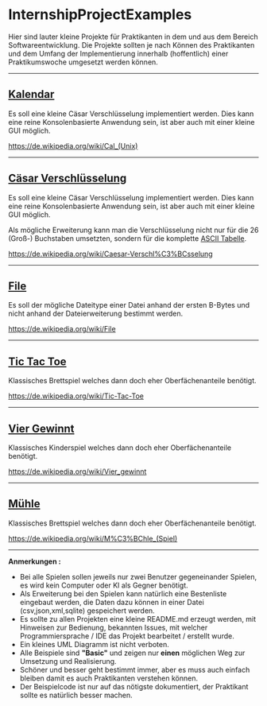 # InternshipProjectExamples

Hier sind lauter kleine Projekte für Praktikanten in dem und aus dem Bereich Softwareentwicklung. Die Projekte sollten je nach Können des Praktikanten und dem Umfang der Implementierung innerhalb (hoffentlich) einer Praktikumswoche umgesetzt werden können.

---

## [Kalendar](./Calendar)

Es soll eine kleine Cäsar Verschlüsselung implementiert werden. Dies kann eine reine Konsolenbasierte Anwendung sein, ist aber auch mit einer kleine GUI möglich.

https://de.wikipedia.org/wiki/Cal_(Unix)

---

## [Cäsar Verschlüsselung](./CaesarCipher)

Es soll eine kleine Cäsar Verschlüsselung implementiert werden. Dies kann eine reine Konsolenbasierte Anwendung sein, ist aber auch mit einer kleine GUI möglich.

Als mögliche Erweiterung kann man die Verschlüsselung nicht nur für die 26 (Groß-) Buchstaben umsetzten, sondern für die komplette [ASCII Tabelle](https://de.wikipedia.org/wiki/American_Standard_Code_for_Information_Interchange#ASCII-Tabelle).

https://de.wikipedia.org/wiki/Caesar-Verschl%C3%BCsselung

---

## [File](./File)

Es soll der mögliche Dateitype einer Datei anhand der ersten B-Bytes und nicht anhand der
Dateierweiterung bestimmt werden.

https://de.wikipedia.org/wiki/File

---

## [Tic Tac Toe](./TicTacToe)

Klassisches Brettspiel welches dann doch eher Oberfächenanteile benötigt.

https://de.wikipedia.org/wiki/Tic-Tac-Toe

---

## [Vier Gewinnt](./ConnectFour)

Klassisches Kinderspiel welches dann doch eher Oberfächenanteile benötigt.

https://de.wikipedia.org/wiki/Vier_gewinnt

---

## [Mühle](./NineMensMorris)

Klassisches Brettspiel welches dann doch eher Oberfächenanteile benötigt.

https://de.wikipedia.org/wiki/M%C3%BChle_(Spiel)

---

**Anmerkungen :**

- Bei alle Spielen sollen jeweils nur zwei Benutzer gegeneinander Spielen, es wird kein Computer oder KI als Gegner benötigt.
- Als Erweiterung bei den Spielen kann natürlich eine Bestenliste eingebaut werden, die Daten dazu
können in einer Datei (csv,json,xml,sqlite) gespeichert werden.
- Es sollte zu allen Projekten eine kleine README.md erzeugt werden, mit Hinweisen zur Bedienung, bekannten Issues, mit welcher Programmiersprache / IDE das Projekt bearbeitet / erstellt wurde.
- Ein kleines UML Diagramm ist nicht verboten.
- Alle Beispiele sind **"Basic"** und zeigen nur **einen** möglichen Weg zur Umsetzung und Realisierung.
- Schöner und besser geht bestimmt immer, aber es muss auch einfach bleiben damit es auch Praktikanten verstehen können.
- Der Beispielcode ist nur auf das nötigste dokumentiert, der Praktikant sollte es natürlich besser machen.

